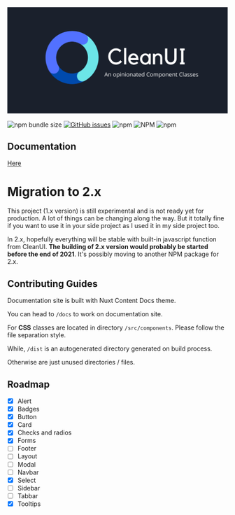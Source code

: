 <img src="docs/static/preview.png" class="light-img" alt=""/>

![npm bundle size](https://img.shields.io/bundlephobia/minzip/initbase-clean-ui)
[![GitHub issues](https://img.shields.io/github/issues/initbase/clean)](https://github.com/initbase/clean/issues)
![npm](https://img.shields.io/npm/dt/initbase-clean-ui)
![NPM](https://img.shields.io/npm/l/initbase-clean-ui)
![npm](https://img.shields.io/npm/v/initbase-clean-ui)

## Documentation 
[Here](https://cleanui.netlify.app/) 

# Migration to 2.x

This project (1.x version) is still experimental and is not ready yet for production. A lot of things can be changing along the way. But it totally fine if you want to use it in your side project as I used it in my side project too.

In 2.x, hopefully everything will be stable with built-in javascript function from CleanUI. __The building of 2.x version would probably be started before the end of 2021__. It's possibly moving to another NPM package for 2.x.


## Contributing Guides

Documentation site is built with Nuxt Content Docs theme.

You can head to `/docs` to work on documentation site.

For __CSS__ classes are located in directory `/src/components`. Please follow the file separation style.

While, `/dist` is an autogenerated directory generated on build process.

Otherwise are just unused directories / files.

## Roadmap

- [x] Alert
- [x] Badges
- [x] Button
- [x] Card
- [x] Checks and radios
- [x] Forms
- [ ] Footer
- [ ] Layout
- [ ] Modal
- [ ] Navbar
- [x] Select
- [ ] Sidebar
- [ ] Tabbar
- [x] Tooltips
